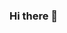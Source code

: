 ### Hi there 👋

<!--
**sehan95/sehan95** is a ✨ _special_ ✨ repository because its `README.md` (this file) appears on your GitHub profile.

Here are some ideas to get you started:

- 🔭 I’m currently working on ...
- 🌱 I’m currently learning: JAVA, JAVASCRIPT, REACT, SPRING, SPRINGBOOT
- 🤔 I’m looking for help with Algorythm problem solving.
- 💬 Ask me about my portfolio or myself
- 📫 How to reach me: Gmail: sehan95@gmail.com
- ⚡ Fun fact: I can speak 4 languages(Korean, English, Spanish, Chinese)
